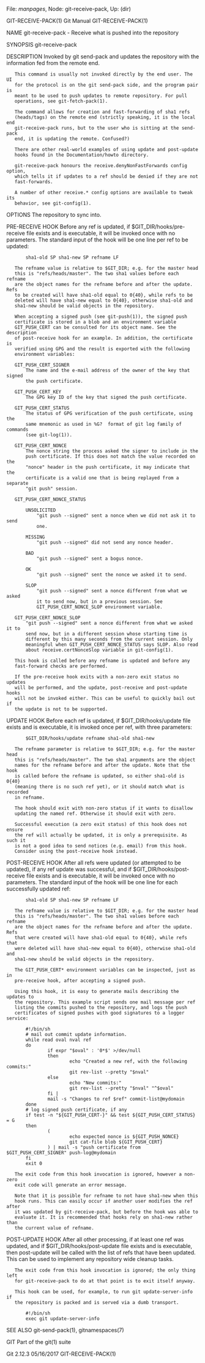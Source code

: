 File: *manpages*,  Node: git-receive-pack,  Up: (dir)

GIT-RECEIVE-PACK(1)               Git Manual               GIT-RECEIVE-PACK(1)



NAME
       git-receive-pack - Receive what is pushed into the repository

SYNOPSIS
       git-receive-pack <directory>


DESCRIPTION
       Invoked by git send-pack and updates the repository with the
       information fed from the remote end.

       This command is usually not invoked directly by the end user. The UI
       for the protocol is on the git send-pack side, and the program pair is
       meant to be used to push updates to remote repository. For pull
       operations, see git-fetch-pack(1).

       The command allows for creation and fast-forwarding of sha1 refs
       (heads/tags) on the remote end (strictly speaking, it is the local end
       git-receive-pack runs, but to the user who is sitting at the send-pack
       end, it is updating the remote. Confused?)

       There are other real-world examples of using update and post-update
       hooks found in the Documentation/howto directory.

       git-receive-pack honours the receive.denyNonFastForwards config option,
       which tells it if updates to a ref should be denied if they are not
       fast-forwards.

       A number of other receive.* config options are available to tweak its
       behavior, see git-config(1).

OPTIONS
       <directory>
           The repository to sync into.

PRE-RECEIVE HOOK
       Before any ref is updated, if $GIT_DIR/hooks/pre-receive file exists
       and is executable, it will be invoked once with no parameters. The
       standard input of the hook will be one line per ref to be updated:

           sha1-old SP sha1-new SP refname LF

       The refname value is relative to $GIT_DIR; e.g. for the master head
       this is "refs/heads/master". The two sha1 values before each refname
       are the object names for the refname before and after the update. Refs
       to be created will have sha1-old equal to 0{40}, while refs to be
       deleted will have sha1-new equal to 0{40}, otherwise sha1-old and
       sha1-new should be valid objects in the repository.

       When accepting a signed push (see git-push(1)), the signed push
       certificate is stored in a blob and an environment variable
       GIT_PUSH_CERT can be consulted for its object name. See the description
       of post-receive hook for an example. In addition, the certificate is
       verified using GPG and the result is exported with the following
       environment variables:

       GIT_PUSH_CERT_SIGNER
           The name and the e-mail address of the owner of the key that signed
           the push certificate.

       GIT_PUSH_CERT_KEY
           The GPG key ID of the key that signed the push certificate.

       GIT_PUSH_CERT_STATUS
           The status of GPG verification of the push certificate, using the
           same mnemonic as used in %G?  format of git log family of commands
           (see git-log(1)).

       GIT_PUSH_CERT_NONCE
           The nonce string the process asked the signer to include in the
           push certificate. If this does not match the value recorded on the
           "nonce" header in the push certificate, it may indicate that the
           certificate is a valid one that is being replayed from a separate
           "git push" session.

       GIT_PUSH_CERT_NONCE_STATUS

           UNSOLICITED
               "git push --signed" sent a nonce when we did not ask it to send
               one.

           MISSING
               "git push --signed" did not send any nonce header.

           BAD
               "git push --signed" sent a bogus nonce.

           OK
               "git push --signed" sent the nonce we asked it to send.

           SLOP
               "git push --signed" sent a nonce different from what we asked
               it to send now, but in a previous session. See
               GIT_PUSH_CERT_NONCE_SLOP environment variable.

       GIT_PUSH_CERT_NONCE_SLOP
           "git push --signed" sent a nonce different from what we asked it to
           send now, but in a different session whose starting time is
           different by this many seconds from the current session. Only
           meaningful when GIT_PUSH_CERT_NONCE_STATUS says SLOP. Also read
           about receive.certNonceSlop variable in git-config(1).

       This hook is called before any refname is updated and before any
       fast-forward checks are performed.

       If the pre-receive hook exits with a non-zero exit status no updates
       will be performed, and the update, post-receive and post-update hooks
       will not be invoked either. This can be useful to quickly bail out if
       the update is not to be supported.

UPDATE HOOK
       Before each ref is updated, if $GIT_DIR/hooks/update file exists and is
       executable, it is invoked once per ref, with three parameters:

           $GIT_DIR/hooks/update refname sha1-old sha1-new

       The refname parameter is relative to $GIT_DIR; e.g. for the master head
       this is "refs/heads/master". The two sha1 arguments are the object
       names for the refname before and after the update. Note that the hook
       is called before the refname is updated, so either sha1-old is 0{40}
       (meaning there is no such ref yet), or it should match what is recorded
       in refname.

       The hook should exit with non-zero status if it wants to disallow
       updating the named ref. Otherwise it should exit with zero.

       Successful execution (a zero exit status) of this hook does not ensure
       the ref will actually be updated, it is only a prerequisite. As such it
       is not a good idea to send notices (e.g. email) from this hook.
       Consider using the post-receive hook instead.

POST-RECEIVE HOOK
       After all refs were updated (or attempted to be updated), if any ref
       update was successful, and if $GIT_DIR/hooks/post-receive file exists
       and is executable, it will be invoked once with no parameters. The
       standard input of the hook will be one line for each successfully
       updated ref:

           sha1-old SP sha1-new SP refname LF

       The refname value is relative to $GIT_DIR; e.g. for the master head
       this is "refs/heads/master". The two sha1 values before each refname
       are the object names for the refname before and after the update. Refs
       that were created will have sha1-old equal to 0{40}, while refs that
       were deleted will have sha1-new equal to 0{40}, otherwise sha1-old and
       sha1-new should be valid objects in the repository.

       The GIT_PUSH_CERT* environment variables can be inspected, just as in
       pre-receive hook, after accepting a signed push.

       Using this hook, it is easy to generate mails describing the updates to
       the repository. This example script sends one mail message per ref
       listing the commits pushed to the repository, and logs the push
       certificates of signed pushes with good signatures to a logger service:

           #!/bin/sh
           # mail out commit update information.
           while read oval nval ref
           do
                   if expr "$oval" : '0*$' >/dev/null
                   then
                           echo "Created a new ref, with the following commits:"
                           git rev-list --pretty "$nval"
                   else
                           echo "New commits:"
                           git rev-list --pretty "$nval" "^$oval"
                   fi |
                   mail -s "Changes to ref $ref" commit-list@mydomain
           done
           # log signed push certificate, if any
           if test -n "${GIT_PUSH_CERT-}" && test ${GIT_PUSH_CERT_STATUS} = G
           then
                   (
                           echo expected nonce is ${GIT_PUSH_NONCE}
                           git cat-file blob ${GIT_PUSH_CERT}
                   ) | mail -s "push certificate from $GIT_PUSH_CERT_SIGNER" push-log@mydomain
           fi
           exit 0

       The exit code from this hook invocation is ignored, however a non-zero
       exit code will generate an error message.

       Note that it is possible for refname to not have sha1-new when this
       hook runs. This can easily occur if another user modifies the ref after
       it was updated by git-receive-pack, but before the hook was able to
       evaluate it. It is recommended that hooks rely on sha1-new rather than
       the current value of refname.

POST-UPDATE HOOK
       After all other processing, if at least one ref was updated, and if
       $GIT_DIR/hooks/post-update file exists and is executable, then
       post-update will be called with the list of refs that have been
       updated. This can be used to implement any repository wide cleanup
       tasks.

       The exit code from this hook invocation is ignored; the only thing left
       for git-receive-pack to do at that point is to exit itself anyway.

       This hook can be used, for example, to run git update-server-info if
       the repository is packed and is served via a dumb transport.

           #!/bin/sh
           exec git update-server-info

SEE ALSO
       git-send-pack(1), gitnamespaces(7)

GIT
       Part of the git(1) suite



Git 2.12.3                        05/16/2017               GIT-RECEIVE-PACK(1)
